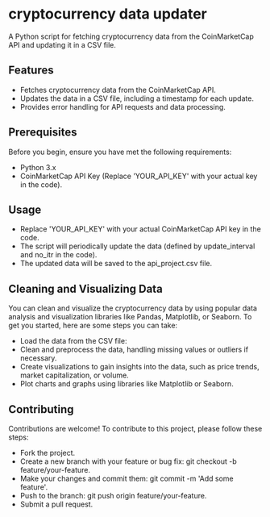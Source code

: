 # cryptocurrency data updater

A Python script for fetching cryptocurrency data from the CoinMarketCap API and updating it in a CSV file.

## Features

- Fetches cryptocurrency data from the CoinMarketCap API.
- Updates the data in a CSV file, including a timestamp for each update.
- Provides error handling for API requests and data processing.

## Prerequisites

Before you begin, ensure you have met the following requirements:

- Python 3.x
- CoinMarketCap API Key (Replace 'YOUR_API_KEY' with your actual key in the code).

## Usage
- Replace 'YOUR_API_KEY' with your actual CoinMarketCap API key in the code.
- The script will periodically update the data (defined by update_interval and no_itr in the code).
- The updated data will be saved to the api_project.csv file.

## Cleaning and Visualizing Data
You can clean and visualize the cryptocurrency data by using popular data analysis and visualization libraries like Pandas, Matplotlib, or Seaborn. To get you started, here are some steps you can take:

- Load the data from the CSV file:
- Clean and preprocess the data, handling missing values or outliers if necessary.
- Create visualizations to gain insights into the data, such as price trends, market capitalization, or volume.
- Plot charts and graphs using libraries like Matplotlib or Seaborn.

## Contributing
Contributions are welcome! To contribute to this project, please follow these steps:

- Fork the project.
- Create a new branch with your feature or bug fix: git checkout -b feature/your-feature.
- Make your changes and commit them: git commit -m 'Add some feature'.
- Push to the branch: git push origin feature/your-feature.
- Submit a pull request.
